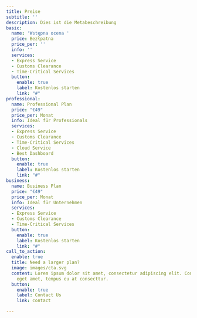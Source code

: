 ```yaml
---
title: Preise
subtitle: ''
description: Dies ist die Metabeschreibung
basic:
  name: 'Wstępna ocena '
  price: Bezłpatna
  price_per: ''
  info: ''
  services:
  - Express Service
  - Customs Clearance
  - Time-Critical Services
  button:
    enable: true
    label: Kostenlos starten
    link: "#"
professional:
  name: Professional Plan
  price: "€49"
  price_per: Monat
  info: Ideal für Professionals
  services:
  - Express Service
  - Customs Clearance
  - Time-Critical Services
  - Cloud Service
  - Best Dashboard
  button:
    enable: true
    label: Kostenlos starten
    link: "#"
business:
  name: Business Plan
  price: "€49"
  price_per: Monat
  info: Ideal für Unternehmen
  services:
  - Express Service
  - Customs Clearance
  - Time-Critical Services
  button:
    enable: true
    label: Kostenlos starten
    link: "#"
call_to_action:
  enable: true
  title: Need a larger plan?
  image: images/cta.svg
  content: Lorem ipsum dolor sit amet, consectetur adipiscing elit. Consequat tristique
    eget amet, tempus eu at consecttur.
  button:
    enable: true
    label: Contact Us
    link: contact

---
```


